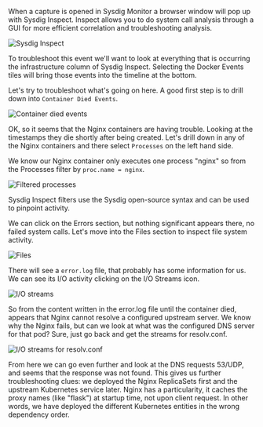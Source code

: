When a capture is opened in Sysdig Monitor a browser window will pop up with Sysdig Inspect. Inspect allows you to do system call analysis through a GUI for more efficient correlation and troubleshooting analysis.

![Sysdig Inspect](/sysdig/scenarios/monitor-lab06/assets/image10.png)

To troubleshoot this event we'll want to look at everything that is occurring the infrastructure column of Sysdig Inspect. Selecting the Docker Events tiles will bring those events into the timeline at the bottom.

Let's try to troubleshoot what's going on here. A good first step is to drill down into `Container Died Events`.

![Container died events](/sysdig/scenarios/monitor-lab06/assets/image11.png)

OK, so it seems that the Nginx containers are having trouble. Looking at the timestamps they die shortly after being created. Let's drill down in any of the Nginx containers and there select `Processes` on the left hand side.

We know our Nginx container only executes one process "nginx" so from the Processes filter by `proc.name = nginx`.

![Filtered processes](/sysdig/scenarios/monitor-lab06/assets/image12.png)

Sysdig Inspect filters use the Sysdig open-source syntax and can be used to pinpoint activity.

We can click on the Errors section, but nothing significant appears there, no failed system calls. Let's move into the Files section to inspect file system activity.

![Files](/sysdig/scenarios/monitor-lab06/assets/image13.png)

There will see a `error.log` file, that probably has some information for us. We can see its I/O activity clicking on the I/O Streams icon.

![I/O streams](/sysdig/scenarios/monitor-lab06/assets/image14.png)

So from the content written in the error.log file until the container died, appears that Nginx cannot resolve a configured upstream server. We know why the Nginx fails, but can we look at what was the configured DNS server for that pod? Sure, just go back and get the streams for resolv.conf.

![I/O streams for resolv.conf](/sysdig/scenarios/monitor-lab06/assets/image15.png)

From here we can go even further and look at the DNS requests 53/UDP, and seems that the response was not found. This gives us further troubleshooting clues: we deployed the Nginx ReplicaSets first and the upstream Kubernetes service later. Nginx has a particularity, it caches the proxy names (like "flask") at startup time, not upon client request. In other words, we have deployed the different Kubernetes entities in the wrong dependency order.
